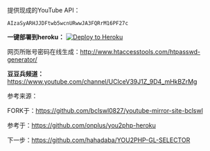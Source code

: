 
提供现成的YouTube API：
```
AIzaSyARHJJDFtwb5wcnURwwJA3FQRrM16PF27c
```

**一键部署到heroku：**  [![Deploy to Heroku](https://www.herokucdn.com/deploy/button.png)](https://heroku.com/deploy)

网页所账号密码在线生成：http://www.htaccesstools.com/htpasswd-generator/   

**豆豆兵频道：**  https://www.youtube.com/channel/UClceV39J1Z_9D4_mHkBZrMg


参考来源：

FORK于：https://github.com/bclswl0827/youtube-mirror-site-bclswl

参考于：https://github.com/onplus/you2php-heroku

下一步：https://github.com/hahadaba/YOU2PHP-GL-SELECTOR


